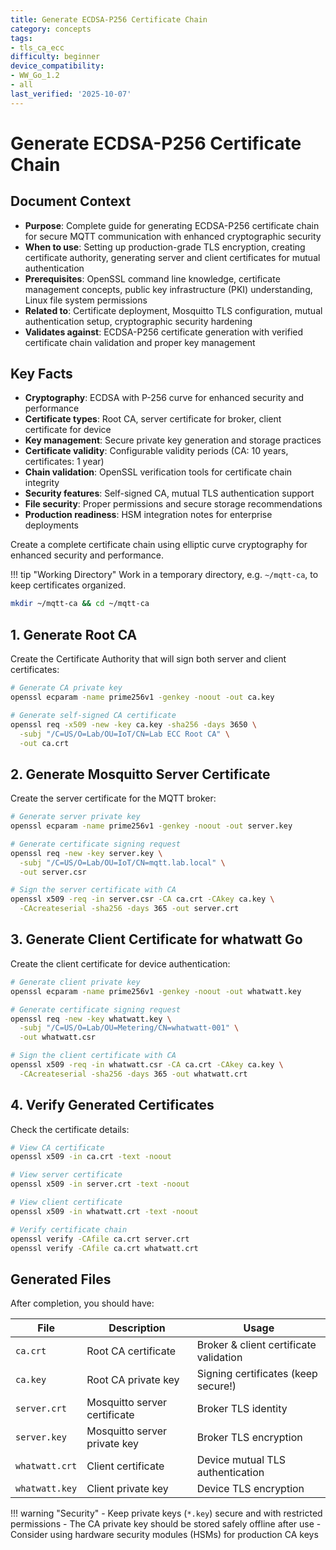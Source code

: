 ```yaml
---
title: Generate ECDSA-P256 Certificate Chain
category: concepts
tags:
- tls_ca_ecc
difficulty: beginner
device_compatibility:
- WW_Go_1.2
- all
last_verified: '2025-10-07'
---
```


# Generate ECDSA-P256 Certificate Chain

## Document Context

- **Purpose**: Complete guide for generating ECDSA-P256 certificate chain for secure MQTT communication with enhanced cryptographic security
- **When to use**: Setting up production-grade TLS encryption, creating certificate authority, generating server and client certificates for mutual authentication
- **Prerequisites**: OpenSSL command line knowledge, certificate management concepts, public key infrastructure (PKI) understanding, Linux file system permissions
- **Related to**: Certificate deployment, Mosquitto TLS configuration, mutual authentication setup, cryptographic security hardening
- **Validates against**: ECDSA-P256 certificate generation with verified certificate chain validation and proper key management

## Key Facts

- **Cryptography**: ECDSA with P-256 curve for enhanced security and performance
- **Certificate types**: Root CA, server certificate for broker, client certificate for device
- **Key management**: Secure private key generation and storage practices
- **Certificate validity**: Configurable validity periods (CA: 10 years, certificates: 1 year)
- **Chain validation**: OpenSSL verification tools for certificate chain integrity
- **Security features**: Self-signed CA, mutual TLS authentication support
- **File security**: Proper permissions and secure storage recommendations
- **Production readiness**: HSM integration notes for enterprise deployments

Create a complete certificate chain using elliptic curve cryptography for enhanced security and performance.

!!! tip "Working Directory"
    Work in a temporary directory, e.g. `~/mqtt-ca`, to keep certificates organized.

```bash
mkdir ~/mqtt-ca && cd ~/mqtt-ca
```

## 1. Generate Root CA

Create the Certificate Authority that will sign both server and client certificates:

```bash
# Generate CA private key
openssl ecparam -name prime256v1 -genkey -noout -out ca.key

# Generate self-signed CA certificate
openssl req -x509 -new -key ca.key -sha256 -days 3650 \
  -subj "/C=US/O=Lab/OU=IoT/CN=Lab ECC Root CA" \
  -out ca.crt
```

## 2. Generate Mosquitto Server Certificate

Create the server certificate for the MQTT broker:

```bash
# Generate server private key
openssl ecparam -name prime256v1 -genkey -noout -out server.key

# Generate certificate signing request
openssl req -new -key server.key \
  -subj "/C=US/O=Lab/OU=IoT/CN=mqtt.lab.local" \
  -out server.csr

# Sign the server certificate with CA
openssl x509 -req -in server.csr -CA ca.crt -CAkey ca.key \
  -CAcreateserial -sha256 -days 365 -out server.crt
```

## 3. Generate Client Certificate for whatwatt Go

Create the client certificate for device authentication:

```bash
# Generate client private key
openssl ecparam -name prime256v1 -genkey -noout -out whatwatt.key

# Generate certificate signing request
openssl req -new -key whatwatt.key \
  -subj "/C=US/O=Lab/OU=Metering/CN=whatwatt-001" \
  -out whatwatt.csr

# Sign the client certificate with CA
openssl x509 -req -in whatwatt.csr -CA ca.crt -CAkey ca.key \
  -CAcreateserial -sha256 -days 365 -out whatwatt.crt
```

## 4. Verify Generated Certificates

Check the certificate details:

```bash
# View CA certificate
openssl x509 -in ca.crt -text -noout

# View server certificate
openssl x509 -in server.crt -text -noout

# View client certificate
openssl x509 -in whatwatt.crt -text -noout

# Verify certificate chain
openssl verify -CAfile ca.crt server.crt
openssl verify -CAfile ca.crt whatwatt.crt
```

## Generated Files

After completion, you should have:

| File            | Description                    | Usage                              |
|-----------------|--------------------------------|------------------------------------|
| `ca.crt`        | Root CA certificate            | Broker & client certificate validation |
| `ca.key`        | Root CA private key            | Signing certificates (keep secure!)  |
| `server.crt`    | Mosquitto server certificate   | Broker TLS identity               |
| `server.key`    | Mosquitto server private key   | Broker TLS encryption             |
| `whatwatt.crt`  | Client certificate             | Device mutual TLS authentication   |
| `whatwatt.key`  | Client private key             | Device TLS encryption             |

!!! warning "Security"
    - Keep private keys (`*.key`) secure and with restricted permissions
    - The CA private key should be stored safely offline after use
    - Consider using hardware security modules (HSMs) for production CA keys
